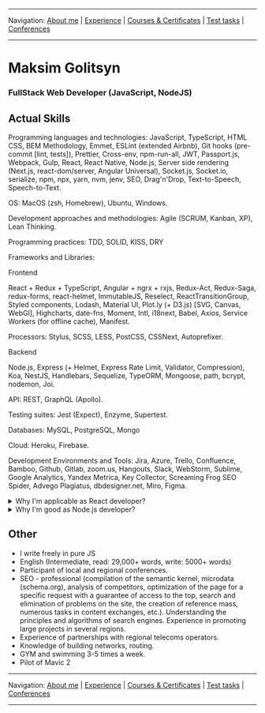 
___
Navigation: 
[About me](README.md "About Maksim Golitsyn skills") |
[Experience](EXPERIENCE.md "Working experience") |
[Courses & Certificates](COURSES.md "What am I learning?") |
[Test tasks](TESTS.md "I did this projects") |
[Conferences](CONFERENCES.md "Where could you see me?")
___


# Maksim Golitsyn
### FullStack Web Developer (JavaScript, NodeJS)

## Actual Skills

Programming languages and technologies: JavaScript, TypeScript, HTML CSS, BEM Methodology, Emmet, ESLint (extended Airbnb), Git hooks (pre-commit [lint, tests]), Prettier, Cross-env, npm-run-all, JWT, Passport.js, Webpack, Gulp, React, React Native, Node.js, Server side rendering (Next.js, react-dom/server, Angular Universal), Socket.js, Socket.io, serialize, npm, npx, yarn, nvm, jenv, SEO, Drag'n'Drop, Text-to-Speech, Speech-to-Text.

OS: MacOS (zsh, Homebrew), Ubuntu, Windows.

Development approaches and methodologies: Agile (SCRUM, Kanban, XP), Lean Thinking. 

Programming practices: TDD, SOLID, KISS, DRY

Frameworks and Libraries:

Frontend

React + Redux + TypeScript, Angular + ngrx + rxjs, Redux-Act, Redux-Saga, redux-forms, react-helmet, ImmutableJS, Reselect,  ReactTransitionGroup, Styled components, Lodash, Material UI, Plot.ly (+ D3.js) [SVG, Canvas, WebGl], Highcharts, date-fns, Moment, Intl, i18next,  Babel, Axios, Service Workers (for offline cache), Manifest.

Processors: Stylus, SCSS, LESS, PostCSS, CSSNext, Autoprefixer.

Backend

Node.js, Express (+ Helmet, Express Rate Limit, Validator, Compression), Koa, NestJS, Handlebars, Sequelize, TypeORM, Mongoose, path, bcrypt, nodemon, Joi.

API: REST, GraphQL (Apollo).

Testing suites: Jest (Expect), Enzyme, Supertest.

Databases: MySQL, PostgreSQL, Mongo

Cloud: Heroku, Firebase.

Development Environments and Tools: Jira, Azure, Trello, Confluence, Bamboo, Github, Gitlab, zoom.us, Hangouts, Slack, WebStorm, Sublime, Google Analytics, Yandex Metrica, Key Collector, Screaming Frog SEO Spider, Advego Plagiatus, dbdesigner.net, Miro, Figma.


<details><summary>Why I'm applicable as React developer?
</summary>

I developed 8 successful commercial projects using React with internalization.

I'm React tutor and I have my own React+TypeScript course on Udemy.

I know how to create app from scratch.

Great optimization skills:
- different bundles for modern and old browsers;
- lazy loading;
- reduce render cycles;
- offline cache;
- memory profiling;
- iOS and IE capability. 

My [experience](EXPERIENCE.md) is useful for any business.
</details>


<details><summary>Why I'm good as Node.js developer?
</summary>

I passed >5 Node.js courses.

Working experience with MySQL, Postgres, Mongo.

I started my first web server in 2001.

I follow best practices:

https://nakedsecurity.sophos.com/2013/11/20/serious-security-how-to-store-your-users-passwords-safely/

https://www.sqreen.com/checklists/nodejs-security-handbook


See [experience](EXPERIENCE.md) for more details.
</details>


## Other

* I write freely in pure JS
* English (Intermediate, read: 29,000+ words, write: 5000+ words)
* Participant of local and regional conferences.
* SEO - professional (compilation of the semantic kernel, microdata (schema.org), analysis of competitors, optimization of the page for a specific request with a guarantee of access to the top, search and elimination of problems on the site, the creation of reference mass, numerous tasks in content exchanges, etc.). Understanding the principles and algorithms of search engines. Experience in promoting large projects in several regions.
* Experience of partnerships with regional telecoms operators.
* Knowledge of building networks, routing.
* GYM and swimming 3-5 times a week.
* Pilot of Mavic 2

___
Navigation: 
[About me](README.md "About Maksim Golitsyn skills") |
[Experience](EXPERIENCE.md "Working experience") |
[Courses & Certificates](COURSES.md "What am I learning?") |
[Test tasks](TESTS.md "I did this projects") |
[Conferences](CONFERENCES.md "Where could you see me?")
___
